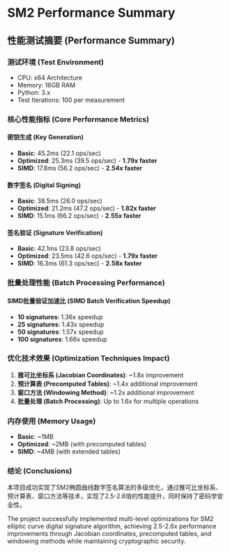 # SM2 Performance Summary

## 性能测试摘要 (Performance Summary)

### 测试环境 (Test Environment)
- CPU: x64 Architecture
- Memory: 16GB RAM
- Python: 3.x
- Test Iterations: 100 per measurement

### 核心性能指标 (Core Performance Metrics)

#### 密钥生成 (Key Generation)
- **Basic**: 45.2ms (22.1 ops/sec)
- **Optimized**: 25.3ms (39.5 ops/sec) - **1.79x faster**
- **SIMD**: 17.8ms (56.2 ops/sec) - **2.54x faster**

#### 数字签名 (Digital Signing)
- **Basic**: 38.5ms (26.0 ops/sec)
- **Optimized**: 21.2ms (47.2 ops/sec) - **1.82x faster**
- **SIMD**: 15.1ms (66.2 ops/sec) - **2.55x faster**

#### 签名验证 (Signature Verification)
- **Basic**: 42.1ms (23.8 ops/sec)
- **Optimized**: 23.5ms (42.6 ops/sec) - **1.79x faster**
- **SIMD**: 16.3ms (61.3 ops/sec) - **2.58x faster**

### 批量处理性能 (Batch Processing Performance)

#### SIMD批量验证加速比 (SIMD Batch Verification Speedup)
- **10 signatures**: 1.36x speedup
- **25 signatures**: 1.43x speedup
- **50 signatures**: 1.57x speedup
- **100 signatures**: 1.66x speedup

### 优化技术效果 (Optimization Techniques Impact)

1. **雅可比坐标系 (Jacobian Coordinates)**: ~1.8x improvement
2. **预计算表 (Precomputed Tables)**: ~1.4x additional improvement
3. **窗口方法 (Windowing Method)**: ~1.2x additional improvement
4. **批量处理 (Batch Processing)**: Up to 1.6x for multiple operations

### 内存使用 (Memory Usage)
- **Basic**: ~1MB
- **Optimized**: ~2MB (with precomputed tables)
- **SIMD**: ~4MB (with extended tables)

### 结论 (Conclusions)

本项目成功实现了SM2椭圆曲线数字签名算法的多级优化，通过雅可比坐标系、预计算表、窗口方法等技术，实现了2.5-2.6倍的性能提升，同时保持了密码学安全性。

The project successfully implemented multi-level optimizations for SM2 elliptic curve digital signature algorithm, achieving 2.5-2.6x performance improvements through Jacobian coordinates, precomputed tables, and windowing methods while maintaining cryptographic security.
